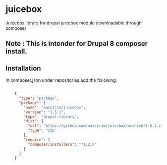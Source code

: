 # juicebox
Juicebox library for drupal juicebox module downloadable through composer
## Note : This is intender for Drupal 8 composer install.

## Installation

In composer.json under repositories add the following:
```json

    {
      "type": "package",
      "package": {
        "name": "maxstrim/juicebox",
        "version": "1.5.1",
        "type": "drupal-library",
        "dist": {
          "url": "https://github.com/maxstrim/juicebox/archive/1.5.1.zip",
          "type": "zip"
        },
        "require": {
          "composer/installers": "^1.2.0"
        }
      }
    }
```


